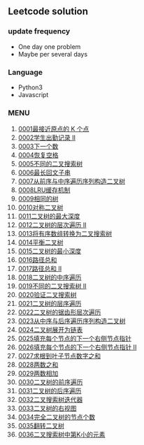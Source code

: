 ## Leetcode solution

### update frequency
- One day one problem
- Maybe per several days

### Language
- Python3
- Javascript

### MENU
1. [0001最接近原点的 K 个点](https://leetcode-cn.com/problems/k-closest-points-to-origin/)
2. [0002学生出勤记录 II](https://leetcode-cn.com/problems/student-attendance-record-ii/)
3. [0003下一个数](https://leetcode-cn.com/problems/closed-number-lcci/)
4. [0004恢复空格](https://leetcode-cn.com/problems/re-space-lcci/)
5. [0005不同的二叉搜索树](https://leetcode-cn.com/problems/unique-binary-search-trees/)
6. [0006最长回文子串](https://leetcode-cn.com/problems/longest-palindromic-substring/)
7. [0007从前序与中序遍历序列构造二叉树](https://leetcode-cn.com/problems/construct-binary-tree-from-preorder-and-inorder-traversal/)
8. [0008LRU缓存机制](https://leetcode-cn.com/problems/lru-cache/)
9. [0009相同的树](https://leetcode-cn.com/problems/same-tree/)
10. [0010对称二叉树](https://leetcode-cn.com/problems/symmetric-tree/)
11. [0011二叉树的最大深度](https://leetcode-cn.com/problems/maximum-depth-of-binary-tree/)
12. [0012二叉树的层次遍历 II](https://leetcode-cn.com/problems/binary-tree-level-order-traversal-ii/)
13. [0013将有序数组转换为二叉搜索树](https://leetcode-cn.com/problems/convert-sorted-array-to-binary-search-tree/)
14. [0014平衡二叉树](https://leetcode-cn.com/problems/balanced-binary-tree/)
15. [0015二叉树的最小深度](https://leetcode-cn.com/problems/minimum-depth-of-binary-tree/)
16. [0016路径总和](https://leetcode-cn.com/problems/path-sum/)
17. [0017路径总和 II](https://leetcode-cn.com/problems/path-sum-ii/)
18. [0018二叉树的中序遍历](https://leetcode-cn.com/problems/binary-tree-inorder-traversal/)
19. [0019不同的二叉搜索树 II](https://leetcode-cn.com/problems/unique-binary-search-trees-ii/)
20. [0020验证二叉搜索树](https://leetcode-cn.com/problems/validate-binary-search-tree/)
21. [0021二叉树的层序遍历](https://leetcode-cn.com/problems/binary-tree-level-order-traversal/)
22. [0022二叉树的锯齿形层次遍历](https://leetcode-cn.com/problems/binary-tree-zigzag-level-order-traversal/)
23. [0023从中序与后序遍历序列构造二叉树](https://leetcode-cn.com/problems/construct-binary-tree-from-inorder-and-postorder-traversal/)
24. [0024二叉树展开为链表](https://leetcode-cn.com/problems/flatten-binary-tree-to-linked-list/)
25. [0025填充每个节点的下一个右侧节点指针](https://leetcode-cn.com/problems/populating-next-right-pointers-in-each-node/)
26. [0026填充每个节点的下一个右侧节点指针 II](https://leetcode-cn.com/problems/populating-next-right-pointers-in-each-node-ii/)
27. [0027求根到叶子节点数字之和](https://leetcode-cn.com/problems/sum-root-to-leaf-numbers/)
28. [0028两数之和](https://leetcode-cn.com/problems/two-sum/)
29. [0029两数相加](https://leetcode-cn.com/problems/add-two-numbers/)
30. [0030二叉树的前序遍历](https://leetcode-cn.com/problems/binary-tree-preorder-traversal/)
31. [0031二叉树的后序遍历](https://leetcode-cn.com/problems/binary-tree-postorder-traversal/)
32. [0032二叉搜索树迭代器](https://leetcode-cn.com/problems/binary-search-tree-iterator/)
33. [0033二叉树的右视图](https://leetcode-cn.com/problems/binary-tree-right-side-view/)
34. [0034完全二叉树的节点个数](https://leetcode-cn.com/problems/count-complete-tree-nodes/)
35. [0035翻转二叉树](https://leetcode-cn.com/problems/invert-binary-tree/)
36. [0036二叉搜索树中第K小的元素](https://leetcode-cn.com/problems/kth-smallest-element-in-a-bst/)